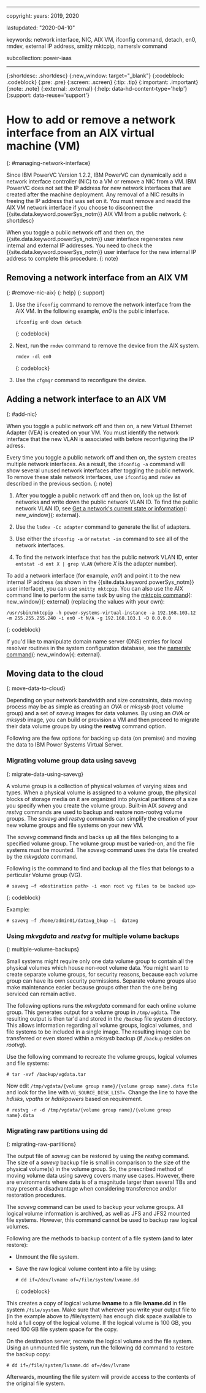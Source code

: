 ﻿---

copyright:
  years: 2019, 2020

lastupdated: "2020-04-10"

keywords: network interface, NIC, AIX VM, ifconfig command, detach, en0, rmdev, external IP address, smitty mktcpip, namerslv command

subcollection: power-iaas

---

{:shortdesc: .shortdesc}
{:new_window: target="_blank"}
{:codeblock: .codeblock}
{:pre: .pre}
{:screen: .screen}
{:tip: .tip}
{:important: .important}
{:note: .note}
{:external: .external}
{:help: data-hd-content-type='help'}
{:support: data-reuse='support'}

# How to add or remove a network interface from an AIX virtual machine (VM)
{: #managing-network-interface}

Since IBM PowerVC Version 1.2.2, IBM PowerVC can dynamically add a network interface controller (NIC) to a VM or remove a NIC from a VM. IBM PowerVC does not set the IP address for new network interfaces that are created after the machine deployment. Any removal of a NIC results in freeing the IP address that was set on it.  You must remove and readd the AIX VM network interface if you choose to disconnect the {{site.data.keyword.powerSys_notm}} AIX VM from a public network.
{: shortdesc}

When you toggle a public network off and then on, the {{site.data.keyword.powerSys_notm}} user interface regenerates new internal and external IP addresses. You need to check the {{site.data.keyword.powerSys_notm}} user interface for the new internal IP address to complete this procedure.
{: note}

## Removing a network interface from an AIX VM
{: #remove-nic-aix}
{: help}
{: support}

1. Use the `ifconfig` command to remove the network interface from the AIX VM. In the following example, *en0* is the public interface.

    ```
    ifconfig en0 down detach
    ```
    {: codeblock}

2. Next, run the `rmdev` command to remove the device from the AIX system.

    ```
    rmdev -dl en0
    ```
    {: codeblock}

3. Use the `cfgmgr` command to reconfigure the device.

## Adding a network interface to an AIX VM
{: #add-nic}

When you toggle a public network off and then on, a new Virtual Ethernet Adapter (VEA) is created on your VM. You must identify the network interface that the new VLAN is associated with before reconfiguring the IP adress.

Every time you toggle a public network off and then on, the system creates multiple network interfaces. As a result, the `ifconfig -a` command will show several unused network interfaces after toggling the public network. To remove these stale network interfaces, use `ifconfig` and `rmdev` as described in the previous section.
{: note}

1. After you toggle a public network off and then on, look up the list of networks and write down the public network VLAN ID. To find the public network VLAN ID, see [Get a network's current state or information](https://cloud.ibm.com/apidocs/power-cloud#get-a-network-s-current-state-or-information){: new_window}{: external}.

2. Use the `lsdev -Cc adapter` command to generate the list of adapters.

3. Use either the `ifconfig -a` or `netstat -in` command to see all of the network interfaces.

4. To find the network interface that has the public network VLAN ID, enter `entstat -d ent X | grep VLAN` (where *X* is the adapter number).

To add a network interface (for example, *en0*) and point it to the new internal IP address (as shown in the {{site.data.keyword.powerSys_notm}} user interface), you can use `smitty mktcpip`. You can also use the AIX command line to perform the same task by using the [mktcpip command](https://www.ibm.com/support/knowledgecenter/en/ssw_aix_72/m_commands/mktcpip.html){: new_window}{: external} (replacing the values with your own):

```
/usr/sbin/mktcpip -h power-systems-virtual-instance -a 192.168.103.12 -m 255.255.255.240 -i en0 -t N/A -g 192.168.103.1 -D 0.0.0.0
```
{: codeblock}

If you'd like to manipulate domain name server (DNS) entries for local resolver routines in the system configuration database, see the [namerslv command](https://www.ibm.com/support/knowledgecenter/ssw_aix_72/n_commands/namerslv.html){: new_window}{: external}.

## Moving data to the cloud
{: move-data-to-cloud}

Depending on your network bandwidth and size constraints, data moving process may be as simple as creating an *OVA* or *mksysb* (root volume group) and a set of *savevg* images for data volumes. By using an *OVA* or *mksysb* image, you can build or provision a VM and then proceed to migrate their data volume groups by using the **restvg** command option.

Following are the few options for backing up data (on premise) and moving the data to IBM Power Systems Virtual Server.

### Migrating volume group data using savevg
{: migrate-data-using-savevg}

A volume group is a collection of physical volumes of varying sizes and types. When a physical volume is assigned to a volume group, the physical blocks of storage media on it are organized into physical partitions of a size you specify when you create the volume group. Built-in AIX *savevg* and *restvg* commands are used to backup and restore non-rootvg volume groups. The *savevg* and *restvg* commands can simplify the creation of your new volume groups and file systems on your new VM.

The *savevg* command finds and backs up all the files belonging to a specified volume group. The volume group must be varied-on, and the file systems must be mounted. The *savevg* command uses the data file created by the *mkvgdata* command.

Following is the command to find and backup all the files that belongs to a perticular Volume group (VG).

```
# savevg –f <destination path> -i <non root vg files to be backed up>
```
{: codeblock}

Example:

```
# savevg –f /home/admin01/datavg_bkup –i  datavg
```

### Using *mkvgdata* and *restvg* for multiple volume backups
{: multiple-volume-backups}

Small systems might require only one data volume group to contain all the physical volumes which house non-root volume data. You might want to create separate volume groups, for security reasons, because each volume group can have its own security permissions. Separate volume groups also make maintenance easier because groups other than the one being serviced can remain active.

The following options runs the *mkvgdata* command for each online volume group. This generates output for a volume group in `/tmp/vgdata`. The resulting output is then tar'd and stored in the `/backup` file system directory. This allows information regarding all volume groups, logical volumes, and file systems to be included in a single image. The resulting image can be transferred or even stored within a *mksysb* backup (if `/backup` resides on *rootvg*).

Use the following command to recreate the volume groups, logical volumes and file systems:

```
# tar -xvf /backup/vgdata.tar
```
Now edit `/tmp/vgdata/{volume group name}/{volume group name}.data file` and look for the line with `VG_SOURCE_DISK_LIST=`. Change the line to have the *hdisks*, *vpaths* or *hdiskpowers* based on requirement.

```
# restvg -r -d /tmp/vgdata/{volume group name}/{volume group name}.data
```

### Migrating raw partitions using dd
{: migrating-raw-partitions}

The output file of *savevg* can be restored by using the *restvg* command. The size of a *savevg* backup file is small in comparison to the size of the physical volume(s) in the volume group. So, the prescribed method of moving volume data using savevg covers many use cases.  However, there are environments where data is of a magnitude larger than several TBs and may present a disadvantage when considering transference and/or restoration procedures.

The *savevg* command can be used to backup your volume groups. All logical volume information is archived, as well as JFS and JFS2 mounted file systems. However, this command cannot be used to backup raw logical volumes.

Following are the methods to backup content of a file system (and to later restore):

- Unmount the file system.
- Save the raw logical volume content into a file by using:
  
  ```
  # dd if=/dev/lvname of=/file/system/lvname.dd
  ```
  {: codeblock}

This creates a copy of logical volume **lvname** to a file **lvname.dd** in file system `/file/system`. Make sure that wherever you write your output file to (in the example above to /file/system) has enough disk space available to hold a full copy of the logical volume. If the logical volume is 100 GB, you need 100 GB file system space for the copy.

On the destination server, recreate the logical volume and the file system. Using an unmounted file system, run the following dd command to restore the backup copy:

```
# dd if=/file/system/lvname.dd of=/dev/lvname
```

Afterwards, mounting the file system will provide access to the contents of the original file system.
